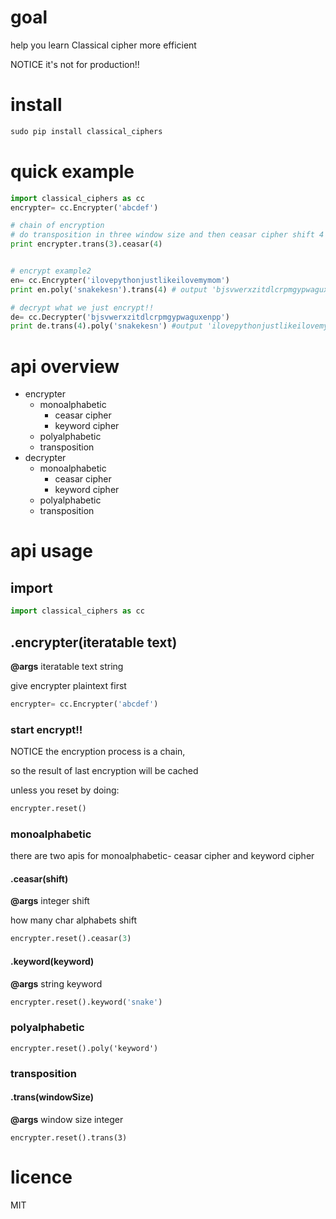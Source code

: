 # goal
help you learn Classical cipher more efficient

NOTICE it's not for production!!

# install
``` python
sudo pip install classical_ciphers
```

# quick example
``` python
import classical_ciphers as cc
encrypter= cc.Encrypter('abcdef')

# chain of encryption
# do transposition in three window size and then ceasar cipher shift 4 chars
print encrypter.trans(3).ceasar(4)


# encrypt example2
en= cc.Encrypter('ilovepythonjustlikeilovemymom')
print en.poly('snakekesn').trans(4) # output 'bjsvwerxzitdlcrpmgypwaguxenpp'

# decrypt what we just encrypt!!
de= cc.Decrypter('bjsvwerxzitdlcrpmgypwaguxenpp')
print de.trans(4).poly('snakekesn') #output 'ilovepythonjustlikeilovemymom'
```

# api overview
*	encrypter
	*	monoalphabetic
		*	ceasar cipher
		*	keyword cipher
	*	polyalphabetic
	*	transposition
*	decrypter
	*	monoalphabetic
		*	ceasar cipher
		*	keyword cipher
	*	polyalphabetic
	*	transposition

# api usage
## import
``` python
import classical_ciphers as cc
```
##	.encrypter(iteratable text)
**@args** iteratable text string

give encrypter plaintext first
``` python
encrypter= cc.Encrypter('abcdef')
```

###	start encrypt!!
NOTICE the encryption process is a chain, 

so the result of last encryption will be cached

unless you reset by doing:
``` python
encrypter.reset()
```

### monoalphabetic
there are two apis for monoalphabetic- ceasar cipher and keyword cipher
#### .ceasar(shift)
**@args** integer shift

how many char alphabets shift
``` python
encrypter.reset().ceasar(3)
```
#### .keyword(keyword)
**@args** string keyword
``` python
encrypter.reset().keyword('snake')
```


### polyalphabetic
```
encrypter.reset().poly('keyword')
```

### transposition
#### .trans(windowSize)
**@args**  window size integer
```
encrypter.reset().trans(3)
```

# licence
MIT